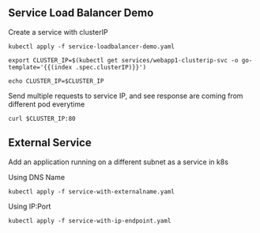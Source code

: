 ## Service Load Balancer Demo
Create a service with clusterIP

```
kubectl apply -f service-loadbalancer-demo.yaml

export CLUSTER_IP=$(kubectl get services/webapp1-clusterip-svc -o go-template='{{(index .spec.clusterIP)}}')

echo CLUSTER_IP=$CLUSTER_IP
```

Send multiple requests to service IP, and see response are coming from different pod everytime

```
curl $CLUSTER_IP:80
```

## External Service 

Add an application running on a different subnet as a service in k8s

Using DNS Name 
```
kubectl apply -f service-with-externalname.yaml
```
Using IP:Port
```
kubectl apply -f service-with-ip-endpoint.yaml
```

